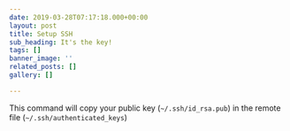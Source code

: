 ```yaml
---
date: 2019-03-28T07:17:18.000+00:00
layout: post
title: Setup SSH
sub_heading: It's the key!
tags: []
banner_image: ''
related_posts: []
gallery: []

---
```

This command will copy your public key (`~/.ssh/id_rsa.pub`) in the remote file (`~/.ssh/authenticated_keys`)